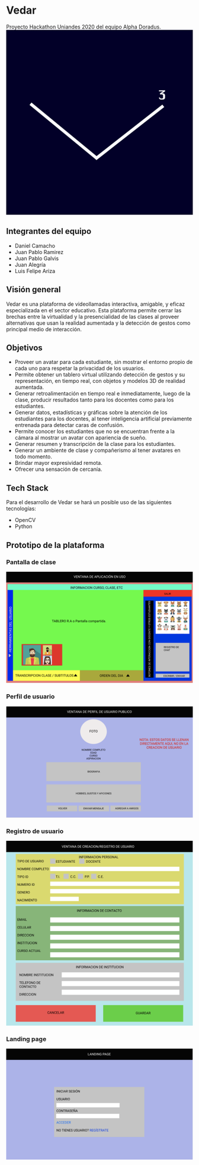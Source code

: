 # Vedar
Proyecto Hackathon Uniandes 2020 del equipo Alpha Doradus.
![](images/logo.png)

## Integrantes del equipo

 - Daniel Camacho
 - Juan Pablo Ramirez
 - Juan Pablo Galvis
 - Juan Alegría
 - Luis Felipe Ariza

## Visión general

Vedar es una plataforma de videollamadas interactiva, amigable, y eficaz especializada en el sector educativo. Esta plataforma permite cerrar las brechas entre la virtualidad y la presencialidad de las clases al proveer alternativas que usan la realidad aumentada y la detección de gestos como principal medio de interacción.

## Objetivos

- Proveer un avatar para cada estudiante, sin mostrar el entorno propio de cada uno para respetar la privacidad de los usuarios.
- Permite obtener un tablero virtual utilizando detección de gestos y su representación, en tiempo real, con objetos y modelos 3D de realidad aumentada.
- Generar retroalimentación en tiempo real e inmediatamente, luego de la clase, producir resultados tanto para los docentes como para los estudiantes.
- Generar datos, estadísticas y gráficas sobre la atención de los estudiantes para los docentes, al tener inteligencia artificial previamente entrenada para detectar caras de confusión.
- Permite conocer los estudiantes que no se encuentran frente a la cámara al mostrar un avatar con apariencia de sueño.
- Generar resumen y transcripción de la clase para los estudiantes.
- Generar un ambiente de clase y compañerismo al tener avatares en todo momento.
- Brindar mayor expresividad remota.
- Ofrecer una sensación de cercanía.

## Tech Stack
Para el desarrollo de Vedar se hará un posible uso de las siguientes tecnologías: 
- OpenCV
- Python

## Prototipo de la plataforma

### Pantalla de clase
![](images/1.png)
### Perfil de usuario
![](images/2.png)
### Registro de usuario
![](images/3.png)
### Landing page
![](images/4.png)
